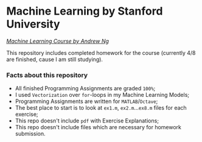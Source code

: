 # Machine Learning by Stanford University

_[Machine Learning Course by Andrew Ng](https://www.coursera.org/learn/machine-learning)_

This repository includes completed homework for the course (currently 4/8 are finished, cause I am still studying).

### Facts about this repository

- All finished Programming Assignments are graded `100%`;
- I used `Vectorization` over `for`-loops in my Machine Learning Models;
- Programming Assignments are written for `MATLAB`/`Octave`;
- The best place to start is to look at `ex1.m`, `ex2.m`...`ex8.m` files for each exercise;
- This repo doesn't include `pdf` with Exercise Explanations;
- This repo doesn't include files which are necessary for homework submission.